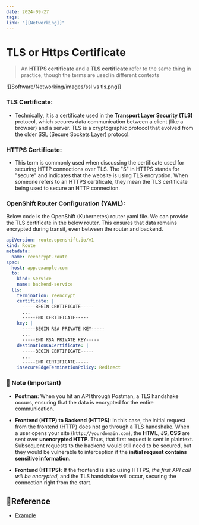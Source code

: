 ```yaml
---
date: 2024-09-27
tags: 
link: "[[Networking]]"
---
```


# TLS or Https Certificate

>An **HTTPS certificate** and a **TLS certificate** refer to the same thing in practice, though the terms are used in different contexts

![[Software/Networking/images/ssl vs tls.png]]

### TLS Certificate: 
- Technically, it is a certificate used in the **Transport Layer Security (TLS)** protocol, which secures data communication between a client (like a browser) and a server. TLS is a cryptographic protocol that evolved from the older SSL (Secure Sockets Layer) protocol.

### HTTPS Certificate: 
- This term is commonly used when discussing the certificate used for securing HTTP connections over TLS. The "S" in HTTPS stands for "secure" and indicates that the website is using TLS encryption. When someone refers to an HTTPS certificate, they mean the TLS certificate being used to secure an HTTP connection.
### OpenShift Router Configuration (YAML): 

Below code is the OpenShift (Kubernetes) router yaml file. We can provide the TLS certificate in the below router. This ensures that data remains encrypted during transit, even between the router and backend.
```yaml
apiVersion: route.openshift.io/v1
kind: Route
metadata:
  name: reencrypt-route
spec:
  host: app.example.com
  to:
    kind: Service
    name: backend-service
  tls:
    termination: reencrypt
    certificate: |
      -----BEGIN CERTIFICATE-----
      ...
      -----END CERTIFICATE-----
    key: |
      -----BEGIN RSA PRIVATE KEY-----
      ...
      -----END RSA PRIVATE KEY-----
    destinationCACertificate: |
      -----BEGIN CERTIFICATE-----
      ...
      -----END CERTIFICATE-----
    insecureEdgeTerminationPolicy: Redirect

```


### 📃 Note (Important)

- **Postman**: When you hit an API through Postman, a TLS handshake occurs, ensuring that the data is encrypted for the entire communication.
    
- **Frontend (HTTP) to Backend (HTTPS)**: In this case, the initial request from the frontend (HTTP) does not go through a TLS handshake. When a user opens your site (`http://yourdomain.com`), the **HTML, JS, CSS** are sent over **unencrypted HTTP**. Thus, that first request is sent in plaintext. Subsequent requests to the backend would still need to be secured, but they would be vulnerable to interception if the **initial request contains sensitive information**.
    
- **Frontend (HTTPS)**: If the frontend is also using HTTPS, *the first API call will be encrypted*, and the TLS handshake will occur, securing the connection right from the start.

## 🔖Reference
* [Example](https://example.com)
